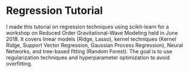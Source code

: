 # Regression Tutorial

I made this tutorial on regression techniques using scikit-learn for a workshop on Reduced Order Gravitational-Wave Modeling held in June 2018. It covers linear models (Ridge, Lasso), kernel techniques (Kernel Ridge, Support Vector Regression, Gaussian Process Regression), Neural Networks, and tree-based fitting (Random Forest). The goal is to use regularization techniques and hyperparameter optimization to avoid overfitting.
